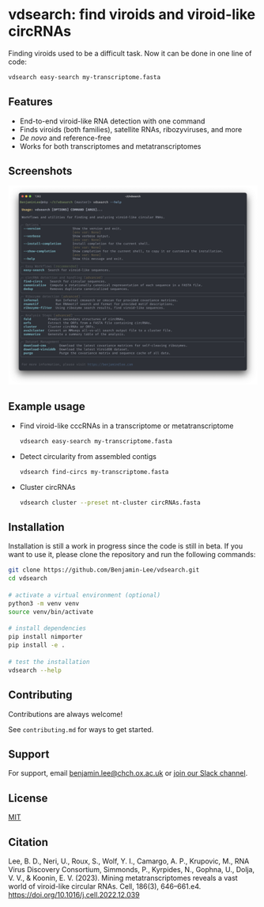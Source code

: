 # vdsearch: find viroids and viroid-like circRNAs

Finding viroids used to be a difficult task. Now it can be done in one line of code:

```sh
vdsearch easy-search my-transcriptome.fasta
```

## Features

- End-to-end viroid-like RNA detection with one command
- Finds viroids (both families), satellite RNAs, ribozyviruses, and more
- _De novo_ and reference-free
- Works for both transcriptomes and metatranscriptomes

## Screenshots

![](screenshot.png)

## Example usage

- Find viroid-like cccRNAs in a transcriptome or metatranscriptome

  ```sh
  vdsearch easy-search my-transcriptome.fasta
  ```

- Detect circularity from assembled contigs

  ```sh
  vdsearch find-circs my-transcriptome.fasta
  ```

- Cluster circRNAs
  ```sh
  vdsearch cluster --preset nt-cluster circRNAs.fasta
  ```

## Installation

Installation is still a work in progress since the code is still in beta.
If you want to use it, please clone the repository and run the following commands:

```bash
git clone https://github.com/Benjamin-Lee/vdsearch.git
cd vdsearch

# activate a virtual environment (optional)
python3 -m venv venv
source venv/bin/activate

# install dependencies
pip install nimporter
pip install -e .

# test the installation
vdsearch --help
```

## Contributing

Contributions are always welcome!

See `contributing.md` for ways to get started.

## Support

For support, email [benjamin.lee@chch.ox.ac.uk](mailto:benjamin.lee@chch.ox.ac.uk) or [join our Slack channel](https://viroids.org/community).

## License

[MIT](https://choosealicense.com/licenses/mit/)

## Citation
Lee, B. D., Neri, U., Roux, S., Wolf, Y. I., Camargo, A. P., Krupovic, M., RNA Virus Discovery Consortium, Simmonds, P., Kyrpides, N., Gophna, U., Dolja, V. V., & Koonin, E. V. (2023). Mining metatranscriptomes reveals a vast world of viroid-like circular RNAs. Cell, 186(3), 646–661.e4. https://doi.org/10.1016/j.cell.2022.12.039

